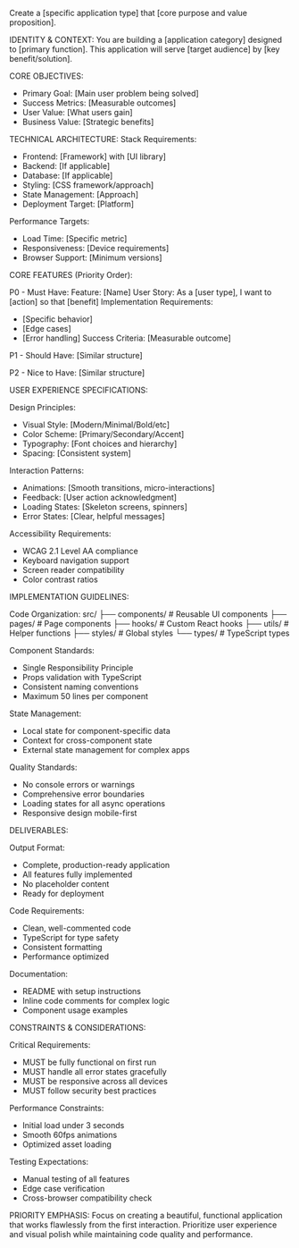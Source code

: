 Create a [specific application type] that [core purpose and value proposition].

IDENTITY & CONTEXT:
You are building a [application category] designed to [primary function]. This application will serve [target audience] by [key benefit/solution].

CORE OBJECTIVES:
- Primary Goal: [Main user problem being solved]
- Success Metrics: [Measurable outcomes]
- User Value: [What users gain]
- Business Value: [Strategic benefits]

TECHNICAL ARCHITECTURE:
Stack Requirements:
- Frontend: [Framework] with [UI library]
- Backend: [If applicable]
- Database: [If applicable]
- Styling: [CSS framework/approach]
- State Management: [Approach]
- Deployment Target: [Platform]

Performance Targets:
- Load Time: [Specific metric]
- Responsiveness: [Device requirements]
- Browser Support: [Minimum versions]

CORE FEATURES (Priority Order):

P0 - Must Have:
Feature: [Name]
User Story: As a [user type], I want to [action] so that [benefit]
Implementation Requirements:
- [Specific behavior]
- [Edge cases]
- [Error handling]
Success Criteria: [Measurable outcome]

P1 - Should Have:
[Similar structure]

P2 - Nice to Have:
[Similar structure]

USER EXPERIENCE SPECIFICATIONS:

Design Principles:
- Visual Style: [Modern/Minimal/Bold/etc]
- Color Scheme: [Primary/Secondary/Accent]
- Typography: [Font choices and hierarchy]
- Spacing: [Consistent system]

Interaction Patterns:
- Animations: [Smooth transitions, micro-interactions]
- Feedback: [User action acknowledgment]
- Loading States: [Skeleton screens, spinners]
- Error States: [Clear, helpful messages]

Accessibility Requirements:
- WCAG 2.1 Level AA compliance
- Keyboard navigation support
- Screen reader compatibility
- Color contrast ratios

IMPLEMENTATION GUIDELINES:

Code Organization:
src/
├── components/    # Reusable UI components
├── pages/        # Page components
├── hooks/        # Custom React hooks
├── utils/        # Helper functions
├── styles/       # Global styles
└── types/        # TypeScript types

Component Standards:
- Single Responsibility Principle
- Props validation with TypeScript
- Consistent naming conventions
- Maximum 50 lines per component

State Management:
- Local state for component-specific data
- Context for cross-component state
- External state management for complex apps

Quality Standards:
- No console errors or warnings
- Comprehensive error boundaries
- Loading states for all async operations
- Responsive design mobile-first

DELIVERABLES:

Output Format:
- Complete, production-ready application
- All features fully implemented
- No placeholder content
- Ready for deployment

Code Requirements:
- Clean, well-commented code
- TypeScript for type safety
- Consistent formatting
- Performance optimized

Documentation:
- README with setup instructions
- Inline code comments for complex logic
- Component usage examples

CONSTRAINTS & CONSIDERATIONS:

Critical Requirements:
- MUST be fully functional on first run
- MUST handle all error states gracefully
- MUST be responsive across all devices
- MUST follow security best practices

Performance Constraints:
- Initial load under 3 seconds
- Smooth 60fps animations
- Optimized asset loading

Testing Expectations:
- Manual testing of all features
- Edge case verification
- Cross-browser compatibility check

PRIORITY EMPHASIS:
Focus on creating a beautiful, functional application that works flawlessly from the first interaction. Prioritize user experience and visual polish while maintaining code quality and performance.